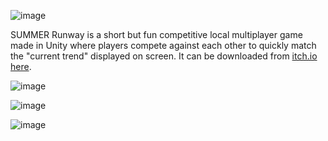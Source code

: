 ![image](https://github.com/LiterallyFabian/SUMMER-Runway/assets/47401343/5cec01ce-85d9-4be6-989d-565e4bd66d2f)

SUMMER Runway is a short but fun competitive local multiplayer game made in Unity where players compete against each other to quickly match the "current trend" displayed on screen. It can be downloaded from [itch.io here](https://lavendersalmon.itch.io/summer-runway). 

![image](https://github.com/LiterallyFabian/SUMMER-Runway/assets/47401343/10d59455-304c-4e41-a9ea-b20d9ad3efb6)

![image](https://github.com/LiterallyFabian/SUMMER-Runway/assets/47401343/9bf8a284-a715-47c8-be31-3a8633590934)

![image](https://github.com/LiterallyFabian/SUMMER-Runway/assets/47401343/8b9acff6-17c4-4eb3-9633-65aea9cdb69c)
